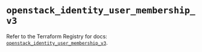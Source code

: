 # `openstack_identity_user_membership_v3`

Refer to the Terraform Registry for docs: [`openstack_identity_user_membership_v3`](https://registry.terraform.io/providers/terraform-provider-openstack/openstack/1.54.1/docs/resources/identity_user_membership_v3).

